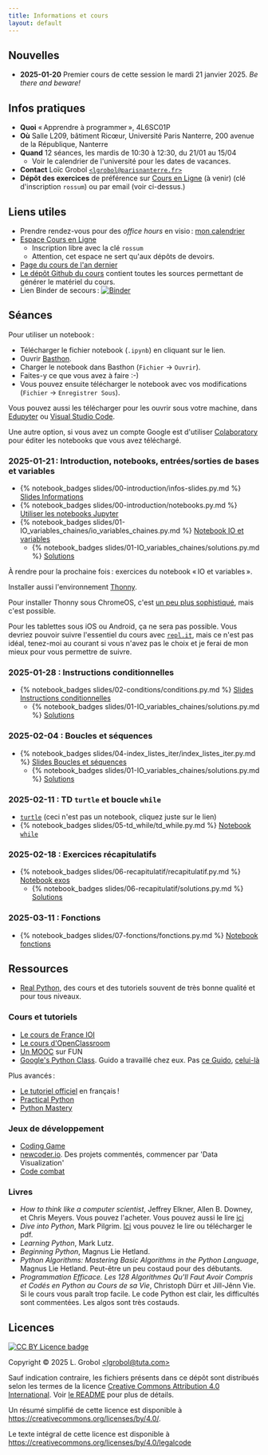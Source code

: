 ```yaml
---
title: Informations et cours
layout: default
---
```


<!-- LTeX: language=fr" -->


## Nouvelles

- **2025-01-20** Premier cours de cette session le mardi 21 janvier 2025. *Be there and beware!*


## Infos pratiques

- **Quoi** « Apprendre à programmer », 4L6SC01P
- **Où** Salle L209, bâtiment Ricœur, Université Paris Nanterre, 200 avenue de la République,
  Nanterre
- **Quand** 12 séances, les mardis de 10:30 à 12:30, du 21/01 au 15/04
  - Voir le calendrier de l'université pour les dates de vacances.
- **Contact** Loïc Grobol [`<lgrobol@parisnanterre.fr>`](mailto:lgrobol@parisnanterre.fr)
- **Dépôt des exercices** de préférence sur [Cours en
  Ligne](https://coursenligne.parisnanterre.fr/course/view.php?id=7736) (à venir) (clé d'inscription
  `rossum`) ou par email (voir ci-dessus.)

## Liens utiles

- Prendre rendez-vous pour des *office hours* en visio : [mon
  calendrier](https://calendar.app.google/N9oW2c9BzhXsWrrv9)
- [Espace Cours en Ligne](](https://coursenligne.parisnanterre.fr/course/view.php?id=7736))
  - Inscription libre avec la clé `rossum`
  - Attention, cet espace ne sert qu'aux dépôts de devoirs.
- [Page du cours de l'an dernier]({{site.url}}{{site.baseurl}}/2024)
- [Le dépôt Github du cours](https://github.com/LoicGrobol/apprendre-programmer/) contient toutes
  les sources permettant de générer le matériel du cours.
- Lien Binder de secours :
  [![Binder]({{site.binder_host}}/badge_logo.svg)]({{site.binder_host}}/v2/gh/LoicGrobol/apprendre-programmer/main)


## Séances

<!-- **ATTENTION** : Les liens hypertextes ci-dessous mènent vers des versions statiques des notebooks.
C'est pratique en cas de problème, mais pour suivre le cours et faire les exercices, il faut ouvrir
les versions interactives sur Binder.

<strong>Pour ouvrir les versions interactives, cliquez sur les boutons ![Launch in Binder
  badge](https://mybinder.org/badge_logo.svg)</strong>.

Une fois dans Binder, vous pouvez récupérer votre travail sous forme de fichier ipynb dans le menu
`File` →  `Download as` → `Notebook (ipynb)` et vous pouvez ouvrir un fichier ipynb qui est votre
machine avec `File` → `Open…` → `Upload` (en haut à droite) → `Upload` (à côté du nom de fichier). -->

Pour utiliser un notebook :

- Télécharger le fichier notebook (`.ipynb`) en cliquant sur le lien.
- Ouvrir [Basthon](https://notebook.basthon.fr/).
- Charger le notebook dans Basthon (`Fichier` → `Ouvrir`).
- Faites-y ce que vous avez à faire :-)
- Vous pouvez ensuite télécharger le notebook avec vos modifications (`Fichier` → `Enregistrer
  Sous`).

Vous pouvez aussi les télécharger pour les ouvrir sous votre machine, dans
[Edupyter](https://www.edupyter.net/) ou [Visual Studio Code](https://code.visualstudio.com/).

Une autre option, si vous avez un compte Google est d'utiliser
[Colaboratory](https://colab.research.google.com/) pour éditer les notebooks que vous avez
téléchargé.

### 2025-01-21 : Introduction, notebooks, entrées/sorties de bases et variables

- {% notebook_badges slides/00-introduction/infos-slides.py.md %}
  [Slides Informations]({{site.url}}{{site.baseurl}}/slides/00-introduction/infos-slides.py.ipynb)
- {% notebook_badges slides/00-introduction/notebooks.py.md %}
  [Utiliser les notebooks Jupyter]({{site.url}}{{site.baseurl}}/slides/00-introduction/notebooks.py.ipynb)
- {% notebook_badges slides/01-IO_variables_chaines/io_variables_chaines.py.md %}
  [Notebook IO et variables]({{site.url}}{{site.baseurl}}/slides/01-IO_variables_chaines/io_variables_chaines.py.ipynb)
  - {% notebook_badges slides/01-IO_variables_chaines/solutions.py.md %}
      [Solutions]({{site.url}}{{site.baseurl}}/slides/01-IO_variables_chaines/solutions.py.ipynb)

À rendre pour la prochaine fois : exercices du notebook « IO et variables ».

Installer aussi l'environnement [Thonny](https://thonny.org).

Pour installer Thonny sous ChromeOS, c'est [un peu plus
sophistiqué](https://boldidea.org/static/thonny/chromebook.html), mais c'est possible.

Pour les tablettes sous iOS ou Android, ça ne sera pas possible. Vous devriez pouvoir suivre
l'essentiel du cours avec [`repl.it`](https://repl.it), mais ce n'est pas idéal, tenez-moi au
courant si vous n'avez pas le choix et je ferai de mon mieux pour vous permettre de suivre.

### 2025-01-28 : Instructions conditionnelles

- {% notebook_badges slides/02-conditions/conditions.py.md %}
  [Slides Instructions conditionnelles]({{site.url}}{{site.baseurl}}/slides/02-conditions/conditions.py.ipynb)
  - {% notebook_badges slides/01-IO_variables_chaines/solutions.py.md %}
      [Solutions]({{site.url}}{{site.baseurl}}/slides/02-conditions/solutions.py.ipynb)

### 2025-02-04 : Boucles et séquences

- {% notebook_badges slides/04-index_listes_iter/index_listes_iter.py.md %}
  [Slides Boucles et séquences]({{site.url}}{{site.baseurl}}/slides/04-index_listes_iter/index_listes_iter.py.ipynb)
  - {% notebook_badges slides/01-IO_variables_chaines/solutions.py.md %}
      [Solutions]({{site.url}}{{site.baseurl}}/slides/04-index_listes_iter/solutions.py.ipynb)

### 2025-02-11 : TD `turtle` et boucle `while` 

- [`turtle`]({{site.url}}{{site.baseurl}}/slides/03-turtle/turtle.py.html) (ceci n'est pas un
  notebook, cliquez juste sur le lien)
- {% notebook_badges slides/05-td_while/td_while.py.md %}
  [Notebook `while`]({{site.url}}{{site.baseurl}}/slides/05-td_while/td_while.py.ipynb)

### 2025-02-18 : Exercices récapitulatifs

- {% notebook_badges slides/06-recapitulatif/recapitulatif.py.md %}
  [Notebook exos]({{site.url}}{{site.baseurl}}/slides/06-recapitulatif/recapitulatif.py.ipynb)
  - {% notebook_badges slides/06-recapitulatif/solutions.py.md %}
    [Solutions]({{site.url}}{{site.baseurl}}/slides/06-recapitulatif/solutions.py.ipynb)

### 2025-03-11 : Fonctions

- {% notebook_badges slides/07-fonctions/fonctions.py.md %}
  [Notebook fonctions]({{site.url}}{{site.baseurl}}/slides/07-fonctions/fonctions.py.ipynb)

## Ressources

- [Real Python](https://realpython.com), des cours et des tutoriels souvent de très bonne qualité et
  pour tous niveaux.

### Cours et tutoriels

- [Le cours de France IOI](https://www.france-ioi.org/algo/chapters.php)
- [Le cours d'OpenClassroom](https://openclassrooms.com/fr/courses/7168871-apprenez-les-bases-du-langage-python)
- [Un MOOC](https://www.fun-mooc.fr/fr/cours/apprendre-a-coder-avec-python/) sur FUN
- [Google's Python Class](https://developers.google.com/edu/python/). Guido a travaillé chez eux.
  Pas [ce
  Guido](http://vignette2.wikia.nocookie.net/pixar/images/1/10/Guido.png/revision/latest?cb=20140314012724),
  [celui-là](https://en.wikipedia.org/wiki/Guido_van_Rossum)

Plus avancés :

- [Le tutoriel officiel](https://docs.python.org/fr/3/tutorial/) en français !
- [Practical Python](https://dabeaz-course.github.io/practical-python/Notes/Contents.html)
- [Python Mastery](https://github.com/dabeaz-course/python-mastery)

### Jeux de développement

- [Coding Game](https://www.codingame.com/home)
- [newcoder.io](http://newcoder.io/). Des projets commentés, commencer par 'Data Visualization'
- [Code combat](https://codecombat.com/)

### Livres

- *How to think like a computer scientist*, Jeffrey Elkner, Allen B. Downey, et Chris Meyers. Vous
  pouvez l'acheter. Vous pouvez aussi le lire
  [ici](http://openbookproject.net/thinkcs/python/english3e/)
- *Dive into Python*, Mark Pilgrim. [Ici](http://www.diveintopython3.net/) vous pouvez le lire ou
  télécharger le pdf.
- *Learning Python*, Mark Lutz.
- *Beginning Python*, Magnus Lie Hetland.
- *Python Algorithms: Mastering Basic Algorithms in the Python Language*, Magnus Lie Hetland.
  Peut-être un peu costaud pour des débutants.
- *Programmation Efficace. Les 128 Algorithmes Qu'Il Faut Avoir Compris et Codés en Python au Cours
  de sa Vie*, Christoph Dürr et Jill-Jênn Vie. Si le cours vous paraît trop facile. Le code Python
  est clair, les difficultés sont commentées. Les algos sont très costauds.

## Licences

[![CC BY Licence
badge](https://i.creativecommons.org/l/by/4.0/88x31.png)](http://creativecommons.org/licenses/by/4.0/)

Copyright © 2025 L. Grobol [\<lgrobol@tuta.com\>](mailto:lgrobol@tuta.com)

Sauf indication contraire, les fichiers présents dans ce dépôt sont distribués selon les termes de
la licence [Creative Commons Attribution 4.0
International](https://creativecommons.org/licenses/by/4.0/). Voir [le README](README.md#Licences)
pour plus de détails.

 Un résumé simplifié de cette licence est disponible à
 <https://creativecommons.org/licenses/by/4.0/>.

 Le texte intégral de cette licence est disponible à
 <https://creativecommons.org/licenses/by/4.0/legalcode>
